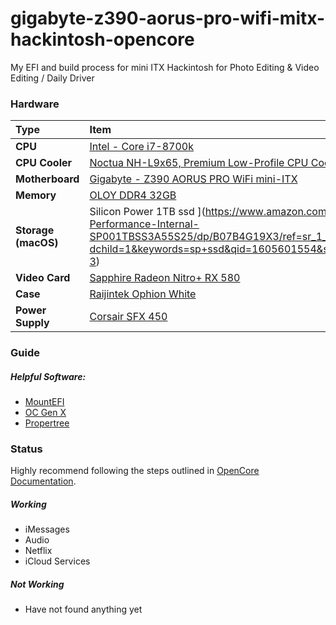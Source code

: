 # gigabyte-z390-aorus-pro-wifi-mitx-hackintosh-opencore
My EFI and build process for mini ITX Hackintosh for Photo Editing & Video Editing / Daily Driver

### Hardware

Type|Item
:----|:----
**CPU** | [Intel - Core i7-8700k](https://www.amazon.com/Intel-i7-8700K-Desktop-Processor-Unlocked/dp/B07598VZR8/ref=psdc_229189_t1_B076PMBMFP)
**CPU Cooler** | [Noctua NH-L9x65, Premium Low-Profile CPU Cooler (65mm, Brown)](https://www.amazon.com/dp/B00VB3Y89E/ref=cm_sw_r_tw_dp_hC4SFb2231VN2?_x_encoding=UTF8&psc=1)
**Motherboard** | [Gigabyte - Z390 AORUS PRO WiFi mini-ITX](https://www.newegg.com/p/N82E16813145097?Description=gigabyte%20mitx%20aorus&cm_re=gigabyte_mitx_aorus-_-13-145-097-_-Product&quicklink=true)
**Memory** | [OLOY DDR4 32GB](https://www.amazon.com/gp/product/B07QRTYYBK/ref=ppx_yo_dt_b_asin_title_o04_s00?ie=UTF8&psc=1)
**Storage (macOS)** | Silicon Power 1TB ssd ](https://www.amazon.com/Silicon-Power-Performance-Internal-SP001TBSS3A55S25/dp/B07B4G19X3/ref=sr_1_3?dchild=1&keywords=sp+ssd&qid=1605601554&s=electronics&sr=1-3)
**Video Card** | [Sapphire Radeon Nitro+ RX 580](https://www.amazon.com/Sapphire-Backplate-Special-Graphic-11265-21-20G/dp/B073BKYBC5/ref=sr_1_7?dchild=1&keywords=sapphire+nitro+rx+580&qid=1605601616&s=electronics&sr=1-7)
**Case** | [Raijintek Ophion White](hhttps://www.amazon.com/Raijintek-OPHION-PC-Case-White/dp/B083FW1RD8/ref=sr_1_1_sspa?dchild=1&keywords=Raijintek+ophion+white&qid=1605601683&s=electronics&sr=1-1-spons&psc=1&spLa=ZW5jcnlwdGVkUXVhbGlmaWVyPUExWDJDWTZCNFlWQlVPJmVuY3J5cHRlZElkPUEwOTQxMzE5M0tHMjFOQVBVV0VFNSZlbmNyeXB0ZWRBZElkPUEwOTk1NTY5MktZVEpIWUFQVFlLUCZ3aWRnZXROYW1lPXNwX2F0ZiZhY3Rpb249Y2xpY2tSZWRpcmVjdCZkb05vdExvZ0NsaWNrPXRydWU=)
**Power Supply** | [Corsair SFX 450](https://www.amazon.com/Corsair-Modular-Supply-Certified-Refurbished/dp/B07HMJM1CG/ref=sr_1_1?dchild=1&keywords=corsair+450+sfx&qid=1605601711&s=electronics&sr=1-1)

### Guide

##### Helpful Software:
 - [MountEFI](https://github.com/corpnewt/MountEFI)
 - [OC Gen X](https://github.com/Pavo-IM/OC-Gen-X/releases)
 - [Propertree](https://github.com/corpnewt/ProperTree)

### Status
Highly recommend following the steps outlined in [OpenCore Documentation](https://dortania.github.io/OpenCore-Desktop-Guide/).
##### Working
 - iMessages
 - Audio
 - Netflix
 - iCloud Services

##### Not Working
 - Have not found anything yet
